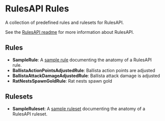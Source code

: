 # RulesAPI Rules

A collection of predefined rules and rulesets for RulesAPI.

See the [RulesAPI readme](RulesAPI/README.md) for more information about
RulesAPI.

## Rules

- **SampleRule**: A [sample rule](Rule/SampleRule.cs) documenting the anatomy
  of a RulesAPI rule.
- **BallistaActionPointsAdjustedRule**: Ballista action points are adjusted
- **BallistaAttackDamageAdjustedRule**: Ballista attack damage is adjusted
- **RatNestsSpawnGoldRule**: Rat nests spawn gold

## Rulesets

- **SampleRuleset**: A [sample ruleset](Ruleset/SampleRuleset.cs) documenting
  the anatomy of a RulesAPI ruleset.
